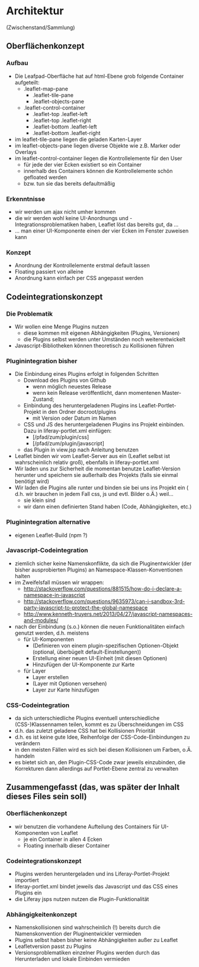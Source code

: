 # Architektur
(Zwischenstand/Sammlung)

## Oberflächenkonzept
### Aufbau
* Die Leafpad-Oberfläche hat auf html-Ebene grob folgende Container aufgeteilt:
  * .leaflet-map-pane
    * .leaflet-tile-pane
    * .leaflet-objects-pane
  * .leaflet-control-container
    * .leaflet-top .leaflet-left
    * .leaflet-top .leaflet-right
    * .leaflet-bottom .leaflet-left
    * .leaflet-bottom .leaflet-right
* im leaflet-tile-pane liegen die geladen Karten-Layer
* im leaflet-objects-pane liegen diverse Objekte wie z.B. Marker oder Overlays
* im leaflet-control-container liegen die Kontrollelemente für den User
  * für jede der vier Ecken existiert so ein Container
  * innerhalb des Containers können die Kontrollelemente schön gefloated werden
  * bzw. tun sie das bereits defaultmäßig

### Erkenntnisse
* wir werden um ajax nicht umher kommen
* die wir werden wohl keine UI-Anordnungs und -Integrationsproblematiken haben, Leaflet löst das bereits gut, da ...
* ... man einer UI-Komponente einen der vier Ecken im Fenster zuweisen kann

### Konzept
* Anordnung der Kontrollelemente erstmal default lassen
* Floating passiert von alleine
* Anordnung kann einfach per CSS angepasst werden

## Codeintegrationskonzept
### Die Problematik
* Wir wollen eine Menge Plugins nutzen
  * diese kommen mit eigenen Abhängigkeiten (Plugins, Versionen)
  * die Plugins selbst werden unter Umständen noch weiterentwickelt
* Javascript-Bibliotheken können theoretisch zu Kollisionen führen

### Pluginintegration bisher
* Die Einbindung eines Plugins erfolgt in folgenden Schritten
  * Download des Plugins von Github
    * wenn möglich neuestes Release
    * wenn kein Release veröffentlicht, dann momentenen Master-Zustand;
  * Einbindung des heruntergeladenen Plugins ins Leaflet-Portlet-Projekt in den Ordner docroot/plugins
    * mit Version oder Datum im Namen
  * CSS und JS des heruntergeladenen Plugins ins Projekt einbinden. Dazu in liferay-portlet.xml einfügen:
	* <header-portlet-css>[/pfad/zum/plugin/css]</header-portlet-css>
	* <footer-portlet-javascript>[/pfad/zum/plugin/javascript]</footer-portlet-javascript>
  * das Plugin in view.jsp nach Anleitung benutzen
* Leaflet binden wir vom Leaflet-Server aus ein (Leaflet selbst ist wahrscheinlich relativ groß), ebenfalls in liferay-portlet.xml
* Wir laden uns zur Sicherheit die momentan benutze Leaflet-Version herunter und speichern sie außerhalb des Projekts (falls sie einmal benötigt wird) 
* Wir laden die Plugins alle runter und binden sie bei uns ins Projekt ein ( d.h. wir brauchen in jedem Fall css, js und evtl. Bilder o.Ä.) weil...
  * sie klein sind
  * wir dann einen definierten Stand haben (Code, Abhängigkeiten, etc.)

### Pluginintegration alternative
* eigenen Leaflet-Build (npm ?)

### Javascript-Codeintegration
* ziemlich sicher keine Namenskonflikte, da sich die Pluginentwickler (der bisher ausprobierten Plugins) an Namespace-Klassen-Konventionen halten
* im Zweifelsfall müssen wir wrappen:
  * http://stackoverflow.com/questions/881515/how-do-i-declare-a-namespace-in-javascript
  * http://stackoverflow.com/questions/9635973/can-i-sandbox-3rd-party-javascript-to-protect-the-global-namespace
  * http://www.kenneth-truyers.net/2013/04/27/javascript-namespaces-and-modules/ 
* nach der Einbindung (s.o.) können die neuen Funktionalitäten einfach genutzt werden, d.h. meistens
  * für UI-Komponenten
    * (Definieren von einem plugin-spezifischen Optionen-Objekt (optional, überbügelt default-Einstellungen))
    * Erstellung einer neuen UI-Einheit (mit diesen Optionen)
    * Hinzufügen der UI-Komponente zur Karte
  * für Layer
    * Layer erstellen
    * (Layer mit Optionen versehen)
    * Layer zur Karte hinzufügen


### CSS-Codeintegration
* da sich unterschiedliche Plugins eventuell unterschiedliche (CSS-)Klassennamen teilen, kommt es zu Überschneidungen im CSS
* d.h. das zuletzt geladene CSS hat bei Kollisionen Priorität
* d.h. es ist keine gute Idee, Reihenfolge der CSS-Code-Einbindungen zu verändern
* in den meisten Fällen wird es sich bei diesen Kollisionen um Farben, o.Ä. handeln
* es bietet sich an, den Plugin-CSS-Code zwar jeweils einzubinden, die Korrekturen dann allerdings auf Portlet-Ebene zentral zu verwalten



## Zusammengefasst (das, was später der Inhalt dieses Files sein soll)

### Oberflächenkonzept
* wir benutzen die vorhandene Aufteilung des Containers für UI-Komponenten von Leaflet
  * je ein Container in allen 4 Ecken
  * Floating innerhalb dieser Container

### Codeintegrationskonzept
* Plugins werden heruntergeladen und ins Liferay-Portlet-Projekt importiert
* liferay-portlet.xml bindet jeweils das Javascript und das CSS eines Plugins ein
* die Liferay jsps nutzen nutzen die Plugin-Funktionalität

### Abhängigkeitenkonzept
* Namenskollisionen sind wahrscheinlich (!) bereits durch die Namenskonvention der Pluginentwickler vermieden
* Plugins selbst haben bisher keine Abhängigkeiten außer zu Leaflet
* Leafletversion passt zu Plugins
* Versionsproblematiken einzelner Plugins werden durch das Herunterladen und lokale Einbinden vermieden

